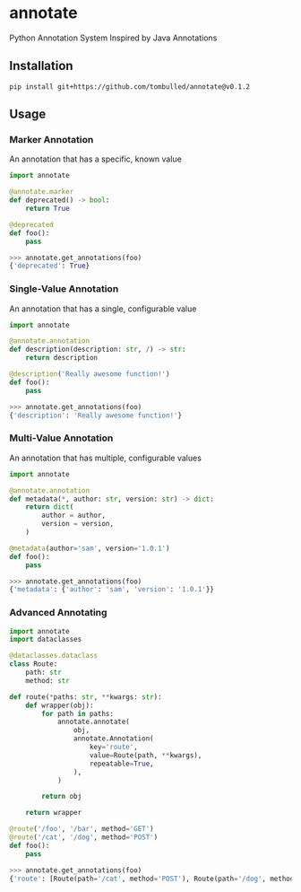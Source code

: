 # annotate
Python Annotation System Inspired by Java Annotations

## Installation
```console
pip install git+https://github.com/tombulled/annotate@v0.1.2
```

## Usage

### Marker Annotation
An annotation that has a specific, known value
```python
import annotate

@annotate.marker
def deprecated() -> bool:
    return True

@deprecated
def foo():
    pass
```

```python
>>> annotate.get_annotations(foo)
{'deprecated': True}
```

### Single-Value Annotation
An annotation that has a single, configurable value
```python
import annotate

@annotate.annotation
def description(description: str, /) -> str:
    return description

@description('Really awesome function!')
def foo():
    pass
```

```python
>>> annotate.get_annotations(foo)
{'description': 'Really awesome function!'}
```

### Multi-Value Annotation
An annotation that has multiple, configurable values
```python
import annotate

@annotate.annotation
def metadata(*, author: str, version: str) -> dict:
    return dict(
        author = author,
        version = version,
    )

@metadata(author='sam', version='1.0.1')
def foo():
    pass
```

```python
>>> annotate.get_annotations(foo)
{'metadata': {'author': 'sam', 'version': '1.0.1'}}
```

### Advanced Annotating
```python
import annotate
import dataclasses

@dataclasses.dataclass
class Route:
    path: str
    method: str

def route(*paths: str, **kwargs: str):
    def wrapper(obj):
        for path in paths:
            annotate.annotate(
                obj,
                annotate.Annotation(
                    key='route',
                    value=Route(path, **kwargs),
                    repeatable=True,
                ),
            )

        return obj

    return wrapper

@route('/foo', '/bar', method='GET')
@route('/cat', '/dog', method='POST')
def foo():
    pass
```

```python
>>> annotate.get_annotations(foo)
{'route': [Route(path='/cat', method='POST'), Route(path='/dog', method='POST'), Route(path='/foo', method='GET'), Route(path='/bar', method='GET')]}
```
